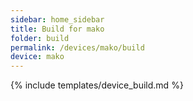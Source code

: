 ```yaml
---
sidebar: home_sidebar
title: Build for mako
folder: build
permalink: /devices/mako/build
device: mako
---
```

{% include templates/device_build.md %}
